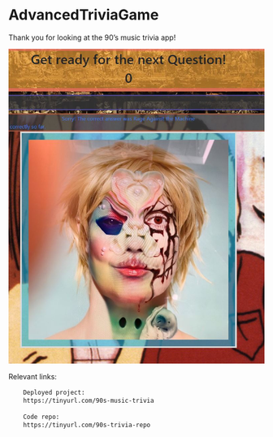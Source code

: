 # AdvancedTriviaGame


Thank you for looking at the 90’s music trivia app!

![Welcome](./assets/images/AdvancedTrivia1.JPG)

Relevant links:
		
		Deployed project:
		https://tinyurl.com/90s-music-trivia

		Code repo:
		https://tinyurl.com/90s-trivia-repo



